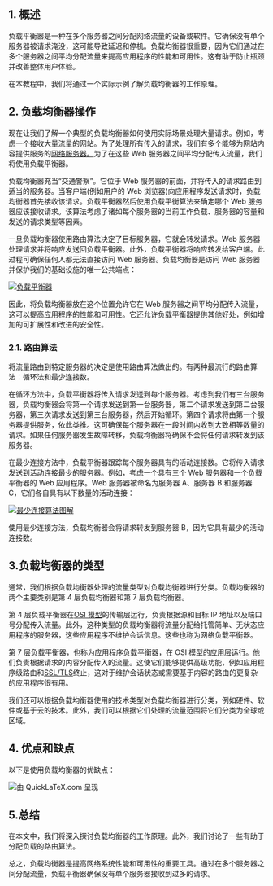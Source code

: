 ## 1. 概述

负载平衡器是一种在多个服务器之间分配网络流量的设备或软件。它确保没有单个服务器被请求淹没，这可能导致延迟和停机。负载均衡器很重要，因为它们通过在多个服务器之间平均分配流量来提高应用程序的性能和可用性。这有助于防止瓶颈并改善整体用户体验。

在本教程中，我们将通过一个实际示例了解负载均衡器的工作原理。

## 2. 负载均衡器操作

现在让我们了解一个典型的负载均衡器如何使用实际场景处理大量请求。例如，考虑一个接收大量流量的网站。为了处理所有传入的请求，我们有多个能够为网站内容提供服务的[网络服务器。](https://www.baeldung.com/java-servers)为了在这些 Web 服务器之间平均分配传入流量，我们将使用负载平衡器。

负载均衡器充当“交通警察”。它位于 Web 服务器的前面，并将传入的请求路由到适当的服务器。当客户端(例如用户的 Web 浏览器)向应用程序发送请求时，负载均衡器首先接收该请求。负载平衡器然后使用负载平衡算法来确定哪个 Web 服务器应该接收请求。该算法考虑了诸如每个服务器的当前工作负载、服务器的容量和发送的请求类型等因素。

一旦负载均衡器使用路由算法决定了目标服务器，它就会转发请求。Web 服务器处理请求并将响应发送回负载平衡器。此外，负载平衡器将响应转发给客户端。此过程可确保任何人都无法直接访问 Web 服务器。负载均衡器是访问 Web 服务器并保护我们的基础设施的唯一公共端点：

[![负载平衡器](https://www.baeldung.com/wp-content/uploads/sites/4/2022/12/lb1-1024x624.png)](https://www.baeldung.com/wp-content/uploads/sites/4/2022/12/lb1.png)

因此，将负载均衡器放在这个位置允许它在 Web 服务器之间平均分配传入流量，这可以提高应用程序的性能和可用性。它还允许负载平衡器提供其他好处，例如增加的可扩展性和改进的安全性。

### 2.1. 路由算法

将流量路由到特定服务器的决定是使用路由算法做出的。有两种最流行的路由算法：循环法和最少连接数。

在循环方法中，负载平衡器将传入请求发送到每个服务器。考虑到我们有三台服务器，负载均衡器会将第一个请求发送到第一台服务器，第二个请求发送到第二台服务器，第三次请求发送到第三台服务器，然后开始循环。第四个请求将由第一个服务器提供服务，依此类推。这可确保每个服务器在一段时间内收到大致相等数量的请求。如果任何服务器发生故障转移，负载均衡器将确保不会将任何请求转发到该服务器。

在最少连接方法中，负载平衡器跟踪每个服务器具有的活动连接数。它将传入请求发送到活动连接最少的服务器。例如，考虑一个具有三个 Web 服务器和一个负载平衡器的 Web 应用程序。Web 服务器被命名为服务器 A、服务器 B 和服务器 C，它们各自具有以下数量的活动连接：

[![最少连接算法图解](https://www.baeldung.com/wp-content/uploads/sites/4/2022/12/lc-1024x724.png)](https://www.baeldung.com/wp-content/uploads/sites/4/2022/12/lc.png)

使用最少连接方法，负载均衡器会将请求转发到服务器 B，因为它具有最少的活动连接数。

## 3.负载均衡器的类型

通常，我们根据负载均衡器处理的流量类型对负载均衡器进行分类。负载均衡器的两个主要类别是第 4 层负载均衡器和第 7 层负载均衡器。

第 4 层负载平衡器在[OSI 模型](https://www.baeldung.com/cs/osi-model)的传输层运行，负责根据源和目标 IP 地址以及端口号分配传入流量。此外，这种类型的负载均衡器将流量分配给托管简单、无状态应用程序的服务器，这些应用程序不维护会话信息。这些也称为网络负载平衡器。

第 7 层负载平衡器，也称为应用程序负载平衡器，在 OSI 模型的应用层运行。他们负责根据请求的内容分配传入的流量。这使它们能够提供高级功能，例如应用程序级路由和[SSL/TLS](https://www.baeldung.com/cs/ssl-vs-tls)终止，这对于维护会话状态或需要基于内容的路由的更复杂的应用程序很有用。

我们还可以根据负载均衡器使用的技术类型对负载均衡器进行分类，例如硬件、软件或基于云的技术。此外，我们可以根据它们处理的流量范围将它们分类为全球或区域。

## 4. 优点和缺点

以下是使用负载均衡器的优缺点：

![由 QuickLaTeX.com 呈现](https://www.baeldung.com/wp-content/ql-cache/quicklatex.com-4befadb631980f69551b6bcd75da92d7_l3.svg)

## 5.总结

在本文中，我们将深入探讨负载均衡器的工作原理。此外，我们讨论了一些有助于分配负载的路由算法。

总之，负载均衡器是提高网络系统性能和可用性的重要工具。通过在多个服务器之间分配流量，负载平衡器确保没有单个服务器接收到过多的请求。